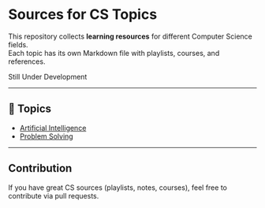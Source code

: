 # Sources for CS Topics

This repository collects **learning resources** for different Computer Science fields.  
Each topic has its own Markdown file with playlists, courses, and references.

Still Under Development 

---

## 🔗 Topics

- [Artificial Intelligence](./src/Artificial_Intelligence.md)  
- [Problem Solving](./src/Problem_Solving.md)  
---

## Contribution
If you have great CS sources (playlists, notes, courses), feel free to contribute via pull requests.
